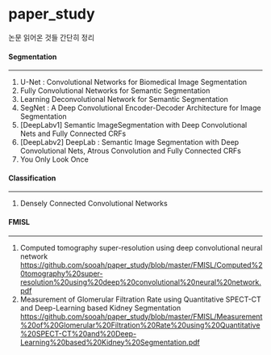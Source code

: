 # paper_study

논문 읽어온 것들 간단히 정리

#### Segmentation

-----

1. U-Net : Convolutional Networks for Biomedical Image Segmentation
2. Fully Convolutional Networks for Semantic Segmentation
3. Learning Deconvolutional Network for Semantic Segmentation
4. SegNet : A Deep Convolutional Encoder-Decoder Architecture for Image Segmentation
5. [DeepLabv1] Semantic ImageSegmentation with Deep Convolutional Nets and Fully Connected CRFs
6. [DeepLabv2] DeepLab : Semantic Image Segmentation with Deep Convolutional Nets, Atrous Convolution and Fully Connected CRFs
7. You Only Look Once


#### Classification

- - -

1. Densely Connected Convolutional Networks


#### FMISL

-----

1. Computed tomography super-resolution using deep convolutional neural network 
<https://github.com/sooah/paper_study/blob/master/FMISL/Computed%20tomography%20super-resolution%20using%20deep%20convolutional%20neural%20network.pdf>
2. Measurement of Glomerular Filtration Rate using Quantitative SPECT-CT and Deep-Learning based Kidney Segmentation
<https://github.com/sooah/paper_study/blob/master/FMISL/Measurement%20of%20Glomerular%20Filtration%20Rate%20using%20Quantitative%20SPECT-CT%20and%20Deep-Learning%20based%20Kidney%20Segmentation.pdf>
